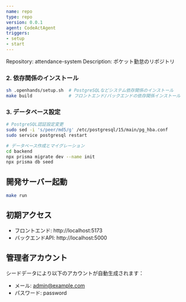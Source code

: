 ```yaml
---
name: repo
type: repo
version: 0.0.1
agent: CodeActAgent
triggers:
- setup
- start
---
```


Repository: attendance-system
Description: ポケット勤怠のリポジトリ

### 2. 依存関係のインストール
```bash
sh .openhands/setup.sh  # PostgreSQLなどシステム依存関係のインストール
make build              # フロントエンド/バックエンドの依存関係インストール
```

### 3. データベース設定
```bash
# PostgreSQL認証設定変更
sudo sed -i 's/peer/md5/g' /etc/postgresql/15/main/pg_hba.conf
sudo service postgresql restart

# データベース作成とマイグレーション
cd backend
npx prisma migrate dev --name init
npx prisma db seed
```

## 開発サーバー起動

```bash
make run
```

## 初期アクセス
- フロントエンド: http://localhost:5173
- バックエンドAPI: http://localhost:5000

## 管理者アカウント
シードデータにより以下のアカウントが自動生成されます：
- メール: admin@example.com
- パスワード: password